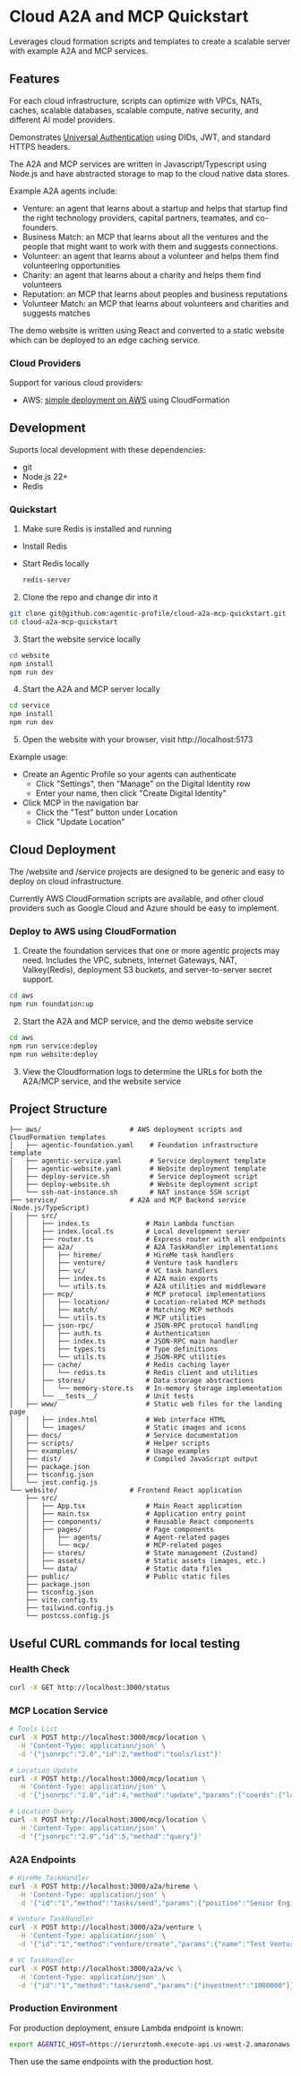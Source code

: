 # Cloud A2A and MCP Quickstart

Leverages cloud formation scripts and templates to create a scalable server with example A2A and MCP services.

## Features

For each cloud infrastructure, scripts can optimize with VPCs, NATs, caches, scalable databases, scalable
compute, native security, and different AI model providers.

Demonstrates [Universal Authentication](https://universalauth.org) using DIDs, JWT, and standard HTTPS headers.  

The A2A and MCP services are written in Javascript/Typescript using Node.js and have abstracted
storage to map to the cloud native data stores.

Example A2A agents include:
- Venture: an agent that learns about a startup and helps that startup find the right technology providers, capital partners, teamates, and co-founders.
- Business Match: an MCP that learns about all the ventures and the people that might want to work with them and suggests connections.
- Volunteer: an agent that learns about a volunteer and helps them find volunteering opportunities
- Charity: an agent that learns about a charity and helps them find volunteers
- Reputation: an MCP that learns about peoples and business reputations
- Volunteer Match: an MCP that learns about volunteers and charities and suggests matches

The demo website is written using React and converted to a static website which can be deployed
to an edge caching service.

### Cloud Providers

Support for various cloud providers:
  - AWS: [simple deployment on AWS](./service/README.md) using CloudFormation

## Development

Suports local development with these dependencies:

- git
- Node.js 22+
- Redis

### Quickstart

1. Make sure Redis is installed and running

- Install Redis
- Start Redis locally

  ```bash
  redis-server
  ```

2. Clone the repo and change dir into it

```bash
git clone git@github.com:agentic-profile/cloud-a2a-mcp-quickstart.git
cd cloud-a2a-mcp-quickstart
```

3. Start the website service locally

```bash
cd website
npm install
npm run dev
```

4. Start the A2A and MCP server locally

```bash
cd service
npm install
npm run dev
```

5. Open the website with your browser, visit http://localhost:5173

Example usage:

- Create an Agentic Profile so your agents can authenticate
    - Click "Settings", then "Manage" on the Digital Identity row
    - Enter your name, then click "Create Digital Identity"
- Click MCP in the navigation bar
    - Click the "Test" button under Location
    - Click "Update Location"


## Cloud Deployment

The /website and /service projects are designed to be generic and easy to deploy on cloud infrastructure.

Currently AWS CloudFormation scripts are available, and other cloud providers such as Google Cloud and Azure should be easy to implement.

### Deploy to AWS using CloudFormation

1. Create the foundation services that one or more agentic projects may need.  Includes the VPC, subnets, Internet Gateways, NAT, Valkey(Redis), deployment S3 buckets, and server-to-server secret support.

```bash
cd aws
npm run foundation:up
```

2. Start the A2A and MCP service, and the demo website service

```bash
cd aws
npm run service:deploy
npm run website:deploy
```

3. View the Cloudformation logs to determine the URLs for both the A2A/MCP service, and the website service


## Project Structure

```
├── aws/                      # AWS deployment scripts and CloudFormation templates
│   ├── agentic-foundation.yaml    # Foundation infrastructure template
│   ├── agentic-service.yaml       # Service deployment template
│   ├── agentic-website.yaml       # Website deployment template
│   ├── deploy-service.sh          # Service deployment script
│   ├── deploy-website.sh          # Website deployment script
│   └── ssh-nat-instance.sh        # NAT instance SSH script
├── service/                  # A2A and MCP Backend service (Node.js/TypeScript)
│   ├── src/
│   │   ├── index.ts              # Main Lambda function
│   │   ├── index.local.ts        # Local development server
│   │   ├── router.ts             # Express router with all endpoints
│   │   ├── a2a/                  # A2A TaskHandler implementations
│   │   │   ├── hireme/           # HireMe task handlers
│   │   │   ├── venture/          # Venture task handlers
│   │   │   ├── vc/               # VC task handlers
│   │   │   ├── index.ts          # A2A main exports
│   │   │   └── utils.ts          # A2A utilities and middleware
│   │   ├── mcp/                  # MCP protocol implementations
│   │   │   ├── location/         # Location-related MCP methods
│   │   │   ├── match/            # Matching MCP methods
│   │   │   └── utils.ts          # MCP utilities
│   │   ├── json-rpc/             # JSON-RPC protocol handling
│   │   │   ├── auth.ts           # Authentication
│   │   │   ├── index.ts          # JSON-RPC main handler
│   │   │   ├── types.ts          # Type definitions
│   │   │   └── utils.ts          # JSON-RPC utilities
│   │   ├── cache/                # Redis caching layer
│   │   │   └── redis.ts          # Redis client and utilities
│   │   ├── stores/               # Data storage abstractions
│   │   │   └── memory-store.ts   # In-memory storage implementation
│   │   └── __tests__/            # Unit tests
│   ├── www/                      # Static web files for the landing page
│   │   ├── index.html            # Web interface HTML
│   │   └── images/               # Static images and icons
│   ├── docs/                     # Service documentation
│   ├── scripts/                  # Helper scripts
│   ├── examples/                 # Usage examples
│   ├── dist/                     # Compiled JavaScript output
│   ├── package.json
│   ├── tsconfig.json
│   └── jest.config.js
└── website/                  # Frontend React application
    ├── src/
    │   ├── App.tsx               # Main React application
    │   ├── main.tsx              # Application entry point
    │   ├── components/           # Reusable React components
    │   ├── pages/                # Page components
    │   │   ├── agents/           # Agent-related pages
    │   │   └── mcp/              # MCP-related pages
    │   ├── stores/               # State management (Zustand)
    │   ├── assets/               # Static assets (images, etc.)
    │   └── data/                 # Static data files
    ├── public/                   # Public static files
    ├── package.json
    ├── tsconfig.json
    ├── vite.config.ts
    ├── tailwind.config.js
    └── postcss.config.js
```

## Useful CURL commands for local testing

### Health Check
```bash
curl -X GET http://localhost:3000/status
```

### MCP Location Service
```bash
# Tools List
curl -X POST http://localhost:3000/mcp/location \
  -H 'Content-Type: application/json' \
  -d '{"jsonrpc":"2.0","id":2,"method":"tools/list"}'

# Location Update
curl -X POST http://localhost:3000/mcp/location \
  -H 'Content-Type: application/json' \
  -d '{"jsonrpc":"2.0","id":4,"method":"update","params":{"coords":{"latitude":35.6762,"longitude":139.6503}}}'

# Location Query
curl -X POST http://localhost:3000/mcp/location \
  -H 'Content-Type: application/json' \
  -d '{"jsonrpc":"2.0","id":5,"method":"query"}'
```

### A2A Endpoints
```bash
# HireMe TaskHandler
curl -X POST http://localhost:3000/a2a/hireme \
  -H 'Content-Type: application/json' \
  -d '{"id":"1","method":"tasks/send","params":{"position":"Senior Engineer"},"includeAllUpdates":true}'

# Venture TaskHandler
curl -X POST http://localhost:3000/a2a/venture \
  -H 'Content-Type: application/json' \
  -d '{"id":"1","method":"venture/create","params":{"name":"Test Venture","type":"startup"}}'

# VC TaskHandler
curl -X POST http://localhost:3000/a2a/vc \
  -H 'Content-Type: application/json' \
  -d '{"id":"1","method":"task/send","params":{"investment":"1000000"}}'
```

### Production Environment
For production deployment, ensure Lambda endpoint is known:

```bash
export AGENTIC_HOST=https://ierurztomh.execute-api.us-west-2.amazonaws.com/dev
```

Then use the same endpoints with the production host.


